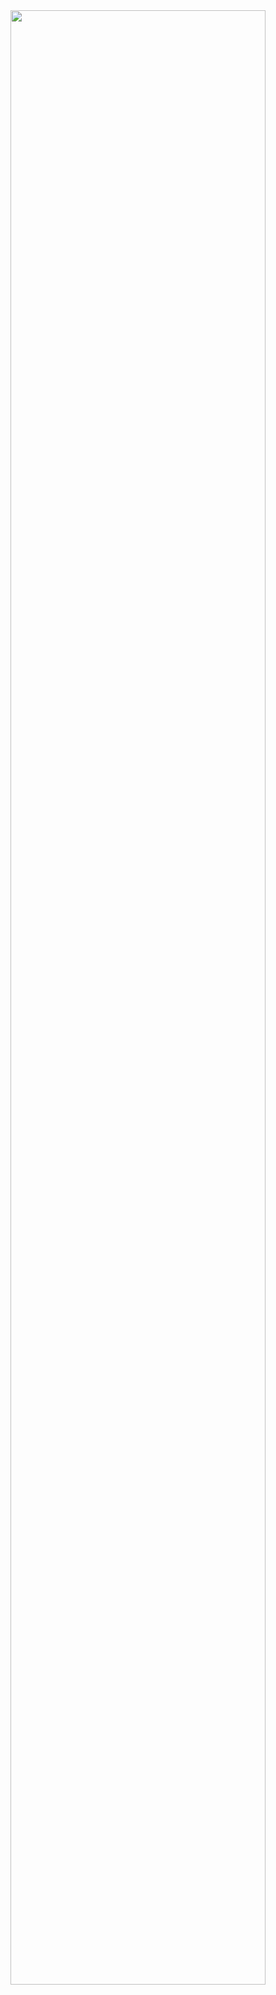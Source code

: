 <div align="top">
<img src="https://rishavanand.github.io/static/images/greetings.gif" align="top" style="width: 90%" />
</div>  
